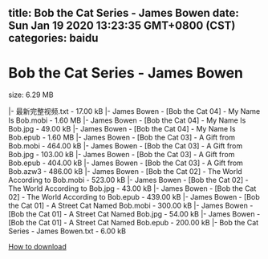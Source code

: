 
title: Bob the Cat Series - James Bowen
date: Sun Jan 19 2020 13:23:35 GMT+0800 (CST)    
categories: baidu
---

# Bob the Cat Series - James Bowen
size: 6.29 MB
 
 
|- 最新完整视频.txt - 17.00 kB
|- James Bowen - [Bob the Cat 04] - My Name Is Bob.mobi - 1.60 MB
|- James Bowen - [Bob the Cat 04] - My Name Is Bob.jpg - 49.00 kB
|- James Bowen - [Bob the Cat 04] - My Name Is Bob.epub - 1.60 MB
|- James Bowen - [Bob the Cat 03] - A Gift from Bob.mobi - 464.00 kB
|- James Bowen - [Bob the Cat 03] - A Gift from Bob.jpg - 103.00 kB
|- James Bowen - [Bob the Cat 03] - A Gift from Bob.epub - 404.00 kB
|- James Bowen - [Bob the Cat 03] - A Gift from Bob.azw3 - 486.00 kB
|- James Bowen - [Bob the Cat 02] - The World According to Bob.mobi - 523.00 kB
|- James Bowen - [Bob the Cat 02] - The World According to Bob.jpg - 43.00 kB
|- James Bowen - [Bob the Cat 02] - The World According to Bob.epub - 439.00 kB
|- James Bowen - [Bob the Cat 01] - A Street Cat Named Bob.mobi - 300.00 kB
|- James Bowen - [Bob the Cat 01] - A Street Cat Named Bob.jpg - 54.00 kB
|- James Bowen - [Bob the Cat 01] - A Street Cat Named Bob.epub - 200.00 kB
|- Bob the Cat Series - James Bowen.txt - 6.00 kB

[How to download](https://bpcam.bemobtrk.com/go/2ceec3aa-1ca2-46d6-b9ff-aaa5c184517c?jno=788)